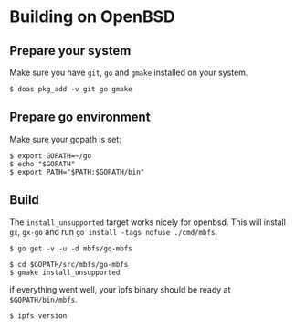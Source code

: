 # Building on OpenBSD

## Prepare your system

Make sure you have `git`, `go` and `gmake` installed on your system.

```
$ doas pkg_add -v git go gmake
```

## Prepare go environment

Make sure your gopath is set:

```
$ export GOPATH=~/go
$ echo "$GOPATH"
$ export PATH="$PATH:$GOPATH/bin"
```

## Build

The `install_unsupported` target works nicely for openbsd. This will install
`gx`, `gx-go` and run `go install -tags nofuse ./cmd/mbfs`.

```
$ go get -v -u -d mbfs/go-mbfs

$ cd $GOPATH/src/mbfs/go-mbfs
$ gmake install_unsupported
```

if everything went well, your ipfs binary should be ready at `$GOPATH/bin/mbfs`.

```
$ ipfs version
```
